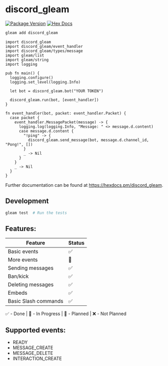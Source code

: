 # discord_gleam

[![Package Version](https://img.shields.io/hexpm/v/discord_gleam)](https://hex.pm/packages/discord_gleam)
[![Hex Docs](https://img.shields.io/badge/hex-docs-ffaff3)](https://hexdocs.pm/discord_gleam/)

```sh
gleam add discord_gleam
```

```gleam
import discord_gleam
import discord_gleam/event_handler
import discord_gleam/types/message
import gleam/list
import gleam/string
import logging

pub fn main() {
  logging.configure()
  logging.set_level(logging.Info)

  let bot = discord_gleam.bot("YOUR TOKEN")

  discord_gleam.run(bot, [event_handler])
}

fn event_handler(bot, packet: event_handler.Packet) {
  case packet {
    event_handler.MessagePacket(message) -> {
      logging.log(logging.Info, "Message: " <> message.d.content)
      case message.d.content {
        "!ping" -> {
          discord_gleam.send_message(bot, message.d.channel_id, "Pong!", [])
        }
        _ -> Nil
      }
    }
    _ -> Nil
  }
}
```

Further documentation can be found at <https://hexdocs.pm/discord_gleam>.

## Development

```sh
gleam test  # Run the tests
```

## Features:

| Feature              | Status |
| -------------------- | ------ |
| Basic events         | ✅     |
| More events          | 🔨     |
| Sending messages     | ✅     |
| Ban/kick             | ✅     |
| Deleting messages    | ✅     |
| Embeds               | ✅     |
| Basic Slash commands | ✅     |

✅ - Done | 🔨 - In Progress | 📆 - Planned | ❌ - Not Planned

## Supported events:

- READY
- MESSAGE_CREATE
- MESSAGE_DELETE
- INTERACTION_CREATE
